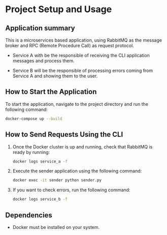 # Project Setup and Usage

## Application summary
This is a microservices based application, using RabbitMQ as the message broker and RPC (Remote Procedure Call) as request protocol.

- Service A with be the responsible of receiving the CLI application messages and process them.

- Service B will be the responsible of processing errors coming from Service A and showing them to the user.

## How to Start the Application
To start the application, navigate to the project directory and run the following command:
```sh
docker-compose up --build
```

## How to Send Requests Using the CLI
1. Once the Docker cluster is up and running, check that RabbitMQ is ready by running:
   ```sh
   docker logs service_a -f
   ```
2. Execute the sender application using the following command:
   ```sh
   docker exec -it sender python sender.py
   ```
3. If you want to check errors, run the following command:
   ```sh
   docker logs service_b -f
   ```

## Dependencies
- Docker must be installed on your system.

